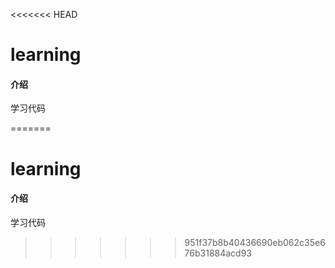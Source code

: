 <<<<<<< HEAD
# learning

#### 介绍
学习代码


=======
# learning

#### 介绍
学习代码


>>>>>>> 951f37b8b40436690eb062c35e676b31884acd93

